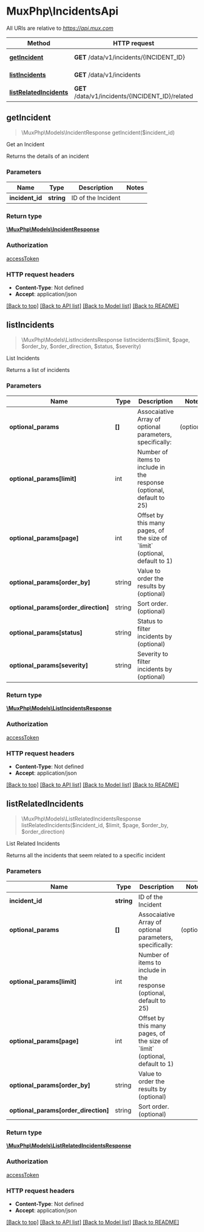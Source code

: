 # MuxPhp\IncidentsApi

All URIs are relative to *https://api.mux.com*

Method | HTTP request | Description
------------- | ------------- | -------------
[**getIncident**](IncidentsApi.md#getIncident) | **GET** /data/v1/incidents/{INCIDENT_ID} | Get an Incident
[**listIncidents**](IncidentsApi.md#listIncidents) | **GET** /data/v1/incidents | List Incidents
[**listRelatedIncidents**](IncidentsApi.md#listRelatedIncidents) | **GET** /data/v1/incidents/{INCIDENT_ID}/related | List Related Incidents



## getIncident

> \MuxPhp\Models\IncidentResponse getIncident($incident_id)

Get an Incident

Returns the details of an incident

### Parameters


Name | Type | Description  | Notes
------------- | ------------- | ------------- | -------------
 **incident_id** | **string**| ID of the Incident |

### Return type

[**\MuxPhp\Models\IncidentResponse**](../Model/IncidentResponse.md)

### Authorization

[accessToken](../../README.md#accessToken)

### HTTP request headers

- **Content-Type**: Not defined
- **Accept**: application/json

[[Back to top]](#) [[Back to API list]](../../README.md#documentation-for-api-endpoints)
[[Back to Model list]](../../README.md#documentation-for-models)
[[Back to README]](../../README.md)


## listIncidents

> \MuxPhp\Models\ListIncidentsResponse listIncidents($limit, $page, $order_by, $order_direction, $status, $severity)

List Incidents

Returns a list of incidents

### Parameters


Name | Type | Description  | Notes
------------- | ------------- | ------------- | -------------
**optional_params** | **[]** | Assocaiative Array of optional parameters, specifically: | (optional) |
**optional_params[limit]** | int | Number of items to include in the response (optional, default to 25)
**optional_params[page]** | int | Offset by this many pages, of the size of &#x60;limit&#x60; (optional, default to 1)
**optional_params[order_by]** | string | Value to order the results by (optional)
**optional_params[order_direction]** | string | Sort order. (optional)
**optional_params[status]** | string | Status to filter incidents by (optional)
**optional_params[severity]** | string | Severity to filter incidents by (optional)

### Return type

[**\MuxPhp\Models\ListIncidentsResponse**](../Model/ListIncidentsResponse.md)

### Authorization

[accessToken](../../README.md#accessToken)

### HTTP request headers

- **Content-Type**: Not defined
- **Accept**: application/json

[[Back to top]](#) [[Back to API list]](../../README.md#documentation-for-api-endpoints)
[[Back to Model list]](../../README.md#documentation-for-models)
[[Back to README]](../../README.md)


## listRelatedIncidents

> \MuxPhp\Models\ListRelatedIncidentsResponse listRelatedIncidents($incident_id, $limit, $page, $order_by, $order_direction)

List Related Incidents

Returns all the incidents that seem related to a specific incident

### Parameters


Name | Type | Description  | Notes
------------- | ------------- | ------------- | -------------
 **incident_id** | **string**| ID of the Incident |
**optional_params** | **[]** | Assocaiative Array of optional parameters, specifically: | (optional) |
**optional_params[limit]** | int | Number of items to include in the response (optional, default to 25)
**optional_params[page]** | int | Offset by this many pages, of the size of &#x60;limit&#x60; (optional, default to 1)
**optional_params[order_by]** | string | Value to order the results by (optional)
**optional_params[order_direction]** | string | Sort order. (optional)

### Return type

[**\MuxPhp\Models\ListRelatedIncidentsResponse**](../Model/ListRelatedIncidentsResponse.md)

### Authorization

[accessToken](../../README.md#accessToken)

### HTTP request headers

- **Content-Type**: Not defined
- **Accept**: application/json

[[Back to top]](#) [[Back to API list]](../../README.md#documentation-for-api-endpoints)
[[Back to Model list]](../../README.md#documentation-for-models)
[[Back to README]](../../README.md)

